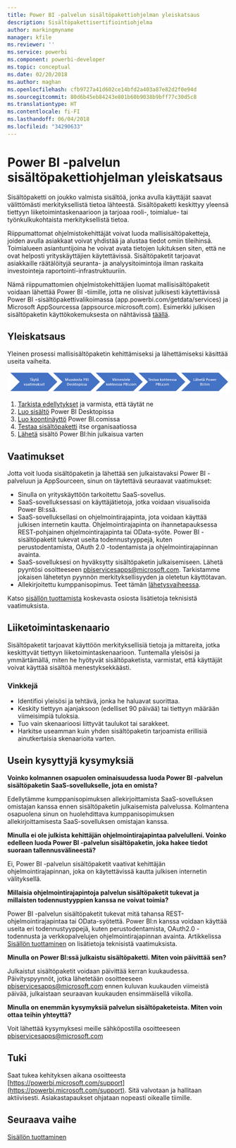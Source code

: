 ```yaml
---
title: Power BI -palvelun sisältöpakettiohjelman yleiskatsaus
description: Sisältöpakettisertifiointiohjelma
author: markingmyname
manager: kfile
ms.reviewer: ''
ms.service: powerbi
ms.component: powerbi-developer
ms.topic: conceptual
ms.date: 02/20/2018
ms.author: maghan
ms.openlocfilehash: cfb9727a41d602ce14bfd2a403a87e82d2f0e94d
ms.sourcegitcommit: 80d6b45eb84243e801b60b9038b9bff77c30d5c8
ms.translationtype: HT
ms.contentlocale: fi-FI
ms.lasthandoff: 06/04/2018
ms.locfileid: "34290633"
---
```

# <a name="overview-of-the-power-bi-service-content-pack-program"></a>Power BI -palvelun sisältöpakettiohjelman yleiskatsaus
Sisältöpaketti on joukko valmista sisältöä, jonka avulla käyttäjät saavat välittömästi merkityksellistä tietoa lähteestä. Sisältöpaketti keskittyy yleensä tiettyyn liiketoimintaskenaarioon ja tarjoaa rooli-, toimialue- tai työnkulkukohtaista merkityksellistä tietoa.

Riippumattomat ohjelmistokehittäjät voivat luoda mallisisältöpaketteja, joiden avulla asiakkaat voivat yhdistää ja alustaa tiedot omiin tileihinsä. Toimialueen asiantuntijoina he voivat avata tietojen lukituksen siten, että ne ovat helposti yrityskäyttäjien käytettävissä. Sisältöpaketit tarjoavat asiakkaille räätälöityjä seuranta- ja analyysitoimintoja ilman raskaita investointeja raportointi-infrastruktuuriin. 

Nämä riippumattomien ohjelmistokehittäjien luomat mallisisältöpaketit voidaan lähettää Power BI -tiimille, jotta ne olisivat julkisesti käytettävissä Power BI -sisältöpakettivalikoimassa (app.powerbi.com/getdata/services) ja Microsoft AppSourcessa (appsource.microsoft.com). Esimerkki julkisen sisältöpaketin käyttökokemuksesta on nähtävissä [täällä](template-content-pack-experience.md).

## <a name="overview"></a>Yleiskatsaus
Yleinen prosessi mallisisältöpaketin kehittämiseksi ja lähettämiseksi käsittää useita vaiheita.

 ![Prosessi](media/service-content-pack-overview/developer-content-pack-overview.png)

1. [Tarkista edellytykset](#requirements) ja varmista, että täytät ne
2. [Luo sisältö](template-content-pack-authoring.md#queries) Power BI Desktopissa
3. [Luo koontinäyttö](template-content-pack-authoring.md#dashboard) Power BI.comissa
4. [Testaa sisältöpaketti](template-content-pack-testing.md) itse organisaatiossa
5. [Lähetä](template-content-pack-testing.md#submission) sisältö Power BI:hin julkaisua varten

<a name="requirements"></a>

## <a name="requirements"></a>Vaatimukset
Jotta voit luoda sisältöpaketin ja lähettää sen julkaistavaksi Power BI -palveluun ja AppSourceen, sinun on täytettävä seuraavat vaatimukset:

* Sinulla on yrityskäyttöön tarkoitettu SaaS-sovellus.
* SaaS-sovelluksessasi on käyttäjätietoja, jotka voidaan visualisoida Power BI:ssä.
* SaaS-sovelluksellasi on ohjelmointirajapinta, jota voidaan käyttää julkisen internetin kautta. Ohjelmointirajapinta on ihannetapauksessa REST-pohjainen ohjelmointirajapinta tai OData-syöte. Power BI -sisältöpaketit tukevat useita todennustyyppejä, kuten perustodentamista, OAuth 2.0 -todentamista ja ohjelmointirajapinnan avainta. 
* SaaS-sovelluksesi on hyväksytty sisältöpaketin julkaisemiseen. Lähetä pyyntösi osoitteeseen pbiservicesapps@microsoft.com. Tarkistamme jokaisen lähetetyn pyynnön merkityksellisyyden ja oletetun käyttötavan. 
* Allekirjoitettu kumppanisopimus. Teet tämän [lähetysvaiheessa](template-content-pack-testing.md#submission).

Katso [sisällön tuottamista](template-content-pack-authoring.md) koskevasta osiosta lisätietoja teknisistä vaatimuksista.

## <a name="business-scenario"></a>Liiketoimintaskenaario
Sisältöpaketit tarjoavat käyttöön merkityksellisiä tietoja ja mittareita, jotka keskittyvät tiettyyn liiketoimintaskenaarioon. Tuntemalla yleisösi ja ymmärtämällä, miten he hyötyvät sisältöpaketista, varmistat, että käyttäjät voivat käyttää sisältöä menestyksekkäästi.

### <a name="tips"></a>Vinkkejä
* Identifioi yleisösi ja tehtävä, jonka he haluavat suorittaa.  
* Keskity tiettyyn ajanjaksoon (edelliset 90 päivää) tai tiettyyn määrään viimeisimpiä tuloksia.  
* Tuo vain skenaarioosi liittyvät taulukot tai sarakkeet.  
* Harkitse useamman kuin yhden sisältöpaketin tarjoamista erillisiä ainutkertaisia skenaarioita varten.  

## <a name="frequently-asked-questions"></a>Usein kysyttyjä kysymyksiä
**Voinko kolmannen osapuolen ominaisuudessa luoda Power BI -palvelun sisältöpaketin SaaS-sovellukselle, jota en omista?**

Edellytämme kumppanisopimuksen allekirjoittamista SaaS-sovelluksen omistajan kanssa ennen sisältöpaketin julkaisemista palvelussa. Kolmantena osapuolena sinun on huolehdittava kumppanisopimuksen allekirjoittamisesta SaaS-sovelluksen omistajan kanssa.

**Minulla ei ole julkista kehittäjän ohjelmointirajapintaa palvelulleni. Voinko edelleen luoda Power BI -palvelun sisältöpaketin, joka hakee tiedot suoraan tallennusvälineestä?**

Ei, Power BI -palvelun sisältöpaketit vaativat kehittäjän ohjelmointirajapinnan, joka on käytettävissä kautta julkisen internetin välityksellä.

**Millaisia ohjelmointirajapintoja palvelun sisältöpaketit tukevat ja millaisten todennustyyppien kanssa ne voivat toimia?**

Power BI -palvelun sisältöpaketit tukevat mitä tahansa REST-ohjelmointirajapintaa tai OData-syötettä. Power BI:n kanssa voidaan käyttää useita eri todennustyyppejä, kuten perustodentamista, OAuth2.0 -todennusta ja verkkopalvelujen ohjelmointirajapinnan avainta. Artikkelissa [Sisällön tuottaminen](template-content-pack-authoring.md#dashboard) on lisätietoja teknisistä vaatimuksista.

**Minulla on Power BI:ssä julkaistu sisältöpaketti. Miten voin päivittää sen?**

Julkaistut sisältöpaketit voidaan päivittää kerran kuukaudessa. Päivityspyynnöt, jotka lähetetään osoitteeseen [pbiservicesapps@microsoft.com](mailto:pbiservicesapps@microsoft.com) ennen kuluvan kuukauden viimeistä päivää, julkaistaan seuraavan kuukauden ensimmäisellä viikolla.

**Minulla on enemmän kysymyksiä palvelun sisältöpaketeista. Miten voin ottaa teihin yhteyttä?**

Voit lähettää kysymyksesi meille sähköpostilla osoitteeseen [pbiservicesapps@microsoft.com](mailto:pbiservicesapps@microsoft.com)

## <a name="support"></a>Tuki
Saat tukea kehityksen aikana osoitteesta [https://powerbi.microsoft.com/support](https://powerbi.microsoft.com/support). Sitä valvotaan ja hallitaan aktiivisesti. Asiakastapaukset ohjataan nopeasti oikealle tiimille.

## <a name="next-step"></a>Seuraava vaihe
[Sisällön tuottaminen](template-content-pack-authoring.md)

